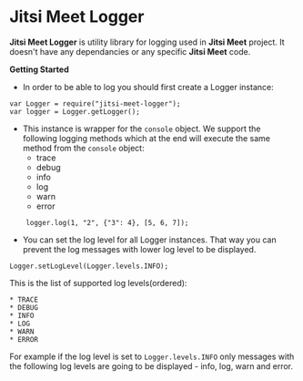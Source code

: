 # Jitsi Meet Logger

**Jitsi Meet Logger** is utility library for logging used in **Jitsi Meet** project. It doesn't have any dependancies or any specific **Jitsi Meet** code.

**Getting Started**

* In order to be able to log you should first create a Logger instance:
```
var Logger = require("jitsi-meet-logger");
var logger = Logger.getLogger();
```

* This instance is wrapper for the ```console``` object. We support the following logging methods which at the end will execute the same method from the ```console``` object:
    * trace
    * debug
    * info
    * log
    * warn
    * error

```
    logger.log(1, "2", {"3": 4}, [5, 6, 7]);
```

* You can set the log level for all Logger instances. That way you can prevent the log messages with lower log level to be displayed.  
```
Logger.setLogLevel(Logger.levels.INFO);
```  
This is the list of supported log levels(ordered):  

    * TRACE  
    * DEBUG  
    * INFO  
    * LOG  
    * WARN  
    * ERROR  

For example if the log level is set to ```Logger.levels.INFO``` only messages with the following log levels are going to be displayed - info, log, warn and error.
